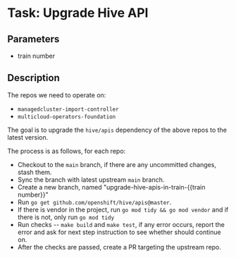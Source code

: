 # Task: Upgrade Hive API

## Parameters

- train number

## Description

The repos we need to operate on:

- `managedcluster-import-controller`
- `multicloud-operators-foundation`

The goal is to upgrade the `hive/apis` dependency of the above repos to the latest version.

The process is as follows, for each repo:

- Checkout to the `main` branch, if there are any uncommitted changes, stash them.
- Sync the branch with latest upstream `main` branch.
- Create a new branch, named "upgrade-hive-apis-in-train-{{train number}}"
- Run `go get github.com/openshift/hive/apis@master`.
- If there is vendor in the project, run `go mod tidy && go mod vendor` and if there is not, only run `go mod tidy`
- Run checks -- `make build` and `make test`, if any error occurs, report the error and ask for next step instruction to see whether should continue on.
- After the checks are passed, create a PR targeting the upstream repo.
